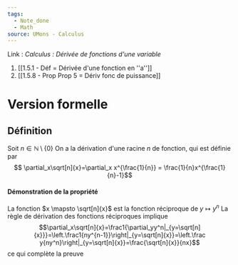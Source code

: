 ```yaml
---
tags:
  - Note_done
  - Math
source: UMons - Calculus
---
```


Link :
_Calculus : Dérivée de fonctions d'une variable_
1. [[1.5.1 - Déf = Dérivée d'une fonction en ''a'']]
2. [[1.5.8 - Prop Prop 5 = Dériv fonc de puissance]]


# Version formelle
## Définition
Soit $n \in \mathbb{N}\setminus\{0 \}$ 
On a la dérivation d'une racine $n$ de fonction, qui est définie par $$ \partial_x\sqrt[n]{x}=\partial_x x^{\frac{1}{n}} = \frac{1}{n}x^{\frac{1}{n}-1}$$
#### Démonstration de la propriété
La fonction $x \mapsto \sqrt[n]{x}$ est la fonction réciproque de $y \mapsto y^n$ 
La règle de dérivation des fonctions réciproques implique $$\partial_x\sqrt[n]{x}=\frac1{\partial_yy^n|_{y=\sqrt[n]{x}}}=\left.\frac1{ny^{n-1}}\right|_{y=\sqrt[n]{x}}=\left.\frac y{ny^n}\right|_{y=\sqrt[n]{x}}=\frac{\sqrt[n]{x}}{nx}$$ ce qui complète la preuve
